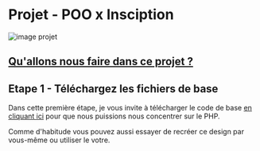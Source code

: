 # Projet - POO x Insciption

![image projet](https://believemy.com/uploads/455ab8f6d9e881ef08f7804e27f25d15_da0e5fa9fa3884137f20517a6952dc6b.png)


## [Qu'allons nous faire dans ce projet ?](https://believemy.com/course/le-programme-rocket/129/1)

## Etape 1 - Téléchargez les fichiers de base

Dans cette première étape, je vous invite à télécharger le code de base [en cliquant ici](https://believemy.com/uploads/cf95414c4a2bf8326d8a42391abfae86_9ce4493c5142e5ee9383d87f016250e1.zip) pour que nous puissions nous concentrer sur le PHP.

Comme d'habitude vous pouvez aussi essayer de recréer ce design par vous-même ou utiliser le votre.